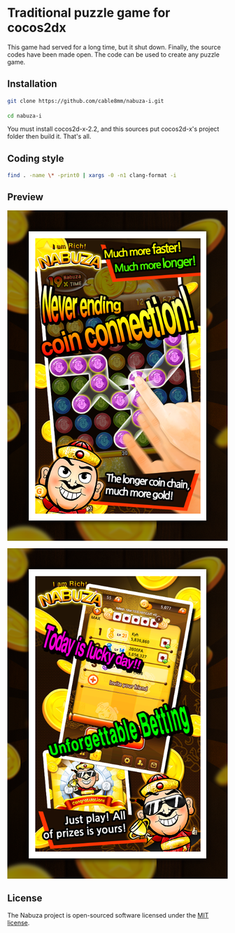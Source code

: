 # Traditional puzzle game for cocos2dx

This game had served for a long time, but it shut down. Finally, the source codes have been made open. The code can be used to create any puzzle game.

## Installation

```sh
git clone https://github.com/cable8mm/nabuza-i.git

cd nabuza-i
```

You must install cocos2d-x-2.2, and this sources put cocos2d-x's project folder then build it. That's all.

## Coding style

```sh
find . -name \* -print0 | xargs -0 -n1 clang-format -i
```

## Preview

![Screenshot 1](docs/images/nabuza_1.png)

![Screenshot 2](docs/images/nabuza_2.png)

## License

The Nabuza project is open-sourced software licensed under the [MIT license](https://opensource.org/licenses/MIT).
